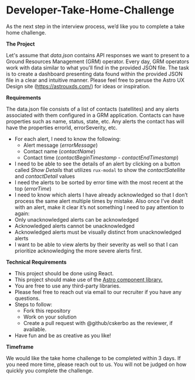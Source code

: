 # Developer-Take-Home-Challenge

As the next step in the interview process, we’d like you to complete a take home challenge.

**The Project**

Let's assume that _data.json_ contains API responses we want to present to a Ground Resources Management (GRM) operator. Every day, GRM operators work with data similar to what you'll find in the provided JSON file. The task is to create a dashboard presenting data found within the provided JSON file in a clear and intuitive manner.
Please feel free to peruse the Astro UX Design site (https://astrouxds.com/) for ideas or inspiration.

**Requirements**

The data.json file consists of a list of contacts (satellites) and any alerts associated with them configured in a GRM application. Contacts can have properties such as name, status, state, etc. Any alerts the contact has will have the properties errorId, errorSeverity, etc.

- For each alert, I need to know the following:
  - Alert message (_errorMessage_)
  - Contact name (_contactName_)
  - Contact time (_contactBeginTimestamp_ - _contactEndTimestamp_)
- I need to be able to see the details of an alert by clicking on a button called _Show Details_ that utilizes `rux-modal` to show the _contactSatellite_ and _contactDetail_ values
- I need the alerts to be sorted by error time with the most recent at the top (_errorTime_)
- I need to know which alerts I have already acknowledged so that I don’t process the same alert multiple times by mistake. Also once I’ve dealt with an alert, make it clear it’s not something I need to pay attention to again:
- Only unacknowledged alerts can be acknowledged
- Acknowledged alerts cannot be unacknowledged
- Acknowledged alerts must be visually distinct from unacknowledged alerts
- I want to be able to view alerts by their severity as well so that I can prioritize acknowledging the more severe alerts first.

**Technical Requirements**

- This project should be done using React.
- This project should make use of the [Astro component library.](https://astro-components.netlify.app/)
- You are free to use any third-party libraries.
- Please feel free to reach out via email to our recruiter if you have any questions.
- Steps to follow:
  - Fork this repository
  - Work on your solution
  - Create a pull request with @github/cskerbo as the reviewer, if available.
- Have fun and be as creative as you like!

**Timeframe**

We would like the take home challenge to be completed within 3 days. If you need more time, please reach out to us. You will not be judged on how quickly you complete the challenge.
